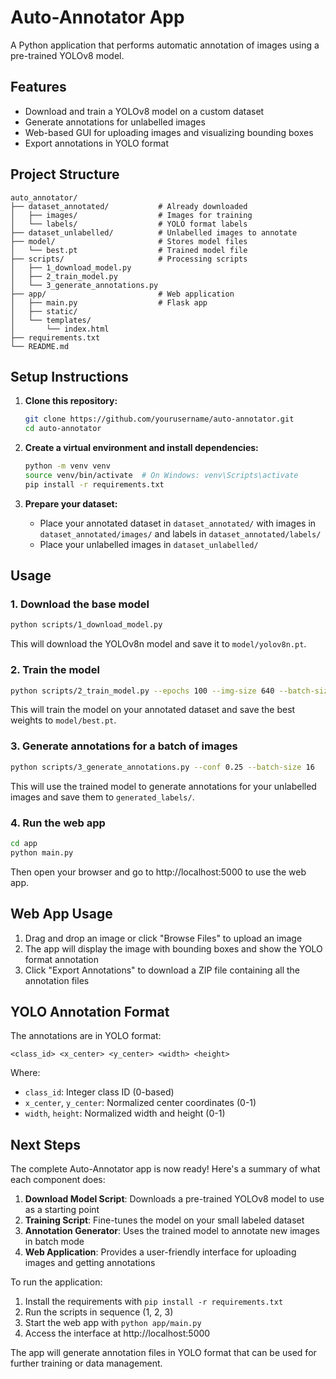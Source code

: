 # Auto-Annotator App

A Python application that performs automatic annotation of images using a pre-trained YOLOv8 model.

## Features

- Download and train a YOLOv8 model on a custom dataset
- Generate annotations for unlabelled images
- Web-based GUI for uploading images and visualizing bounding boxes
- Export annotations in YOLO format

## Project Structure

```
auto_annotator/
├── dataset_annotated/           # Already downloaded
│   ├── images/                  # Images for training
│   └── labels/                  # YOLO format labels
├── dataset_unlabelled/          # Unlabelled images to annotate
├── model/                       # Stores model files
│   └── best.pt                  # Trained model file
├── scripts/                     # Processing scripts
│   ├── 1_download_model.py
│   ├── 2_train_model.py
│   └── 3_generate_annotations.py
├── app/                         # Web application
│   ├── main.py                  # Flask app
│   ├── static/
│   └── templates/
│       └── index.html
├── requirements.txt
└── README.md
```

## Setup Instructions

1. **Clone this repository:**
   ```bash
   git clone https://github.com/yourusername/auto-annotator.git
   cd auto-annotator
   ```

2. **Create a virtual environment and install dependencies:**
   ```bash
   python -m venv venv
   source venv/bin/activate  # On Windows: venv\Scripts\activate
   pip install -r requirements.txt
   ```

3. **Prepare your dataset:**
   - Place your annotated dataset in `dataset_annotated/` with images in `dataset_annotated/images/` and labels in `dataset_annotated/labels/`
   - Place your unlabelled images in `dataset_unlabelled/`

## Usage

### 1. Download the base model

```bash
python scripts/1_download_model.py
```

This will download the YOLOv8n model and save it to `model/yolov8n.pt`.

### 2. Train the model

```bash
python scripts/2_train_model.py --epochs 100 --img-size 640 --batch-size 16
```

This will train the model on your annotated dataset and save the best weights to `model/best.pt`.

### 3. Generate annotations for a batch of images

```bash
python scripts/3_generate_annotations.py --conf 0.25 --batch-size 16
```

This will use the trained model to generate annotations for your unlabelled images and save them to `generated_labels/`.

### 4. Run the web app

```bash
cd app
python main.py
```

Then open your browser and go to http://localhost:5000 to use the web app.

## Web App Usage

1. Drag and drop an image or click "Browse Files" to upload an image
2. The app will display the image with bounding boxes and show the YOLO format annotation
3. Click "Export Annotations" to download a ZIP file containing all the annotation files

## YOLO Annotation Format

The annotations are in YOLO format:

```
<class_id> <x_center> <y_center> <width> <height>
```

Where:
- `class_id`: Integer class ID (0-based)
- `x_center`, `y_center`: Normalized center coordinates (0-1)
- `width`, `height`: Normalized width and height (0-1)

## Next Steps

The complete Auto-Annotator app is now ready! Here's a summary of what each component does:

1. **Download Model Script**: Downloads a pre-trained YOLOv8 model to use as a starting point
2. **Training Script**: Fine-tunes the model on your small labeled dataset
3. **Annotation Generator**: Uses the trained model to annotate new images in batch mode
4. **Web Application**: Provides a user-friendly interface for uploading images and getting annotations

To run the application:

1. Install the requirements with `pip install -r requirements.txt`
2. Run the scripts in sequence (1, 2, 3)
3. Start the web app with `python app/main.py`
4. Access the interface at http://localhost:5000

The app will generate annotation files in YOLO format that can be used for further training or data management.